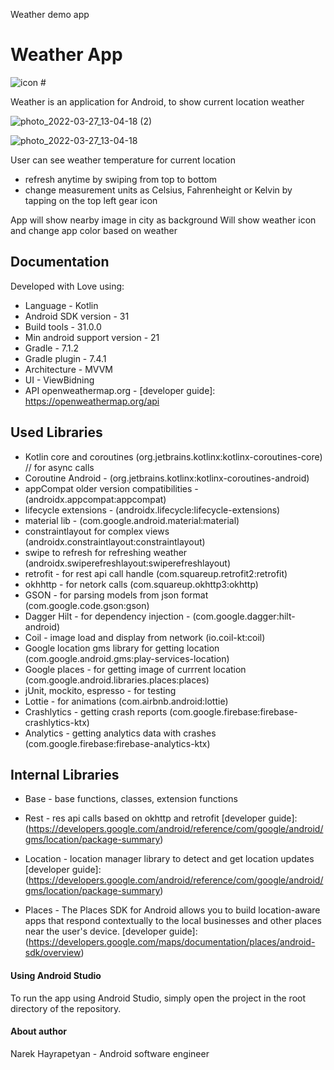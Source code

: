 Weather demo app

# Weather App

![icon](https://user-images.githubusercontent.com/5946745/160274616-ac52442b-b83b-4aa6-b1d7-e1ddb298ce18.png) #

Weather is an application for Android, to show current location weather

![photo_2022-03-27_13-04-18 (2)](https://user-images.githubusercontent.com/5946745/160275180-38e84668-bb63-4618-8f16-7fb3e3a59d0a.jpg)

![photo_2022-03-27_13-04-18](https://user-images.githubusercontent.com/5946745/160275181-7869a5ea-3729-4da9-98a3-3b9102d8b7c7.jpg)


User can see weather temperature for current location
 - refresh anytime by swiping from top to bottom
 - change measurement units as Celsius, Fahrenheight or Kelvin by tapping on the top left gear icon

App will show nearby image in city as background
Will show weather icon and change app color based on weather

## Documentation ##

Developed with Love using:

- Language - Kotlin
- Android SDK version - 31
- Build tools - 31.0.0
- Min android support version - 21
- Gradle - 7.1.2
- Gradle plugin - 7.4.1
- Architecture - MVVM
- UI - ViewBidning
- API openweathermap.org - [developer guide]: https://openweathermap.org/api

## Used Libraries ##
- Kotlin core and coroutines (org.jetbrains.kotlinx:kotlinx-coroutines-core) // for async calls
- Coroutine Android - (org.jetbrains.kotlinx:kotlinx-coroutines-android)
- appCompat older version compatibilities - (androidx.appcompat:appcompat)
- lifecycle extensions - (androidx.lifecycle:lifecycle-extensions)
- material lib - (com.google.android.material:material)
- constraintlayout for complex views (androidx.constraintlayout:constraintlayout)
- swipe to refresh for refreshing weather (androidx.swiperefreshlayout:swiperefreshlayout)
- retrofit - for rest api call handle (com.squareup.retrofit2:retrofit)
- okhhttp -  for netork calls (com.squareup.okhttp3:okhttp)
- GSON - for parsing models from json format (com.google.code.gson:gson)
- Dagger Hilt - for dependency injection - (com.google.dagger:hilt-android)
- Coil - image load and display from network (io.coil-kt:coil)
- Google location gms library for getting location (com.google.android.gms:play-services-location)
- Google places - for getting image of currrent location (com.google.android.libraries.places:places)
- jUnit, mockito, espresso  - for testing
- Lottie - for animations (com.airbnb.android:lottie)
- Crashlytics - getting crash reports (com.google.firebase:firebase-crashlytics-ktx)
- Analytics - getting analytics data with crashes (com.google.firebase:firebase-analytics-ktx)

## Internal Libraries ##

 - Base - base functions, classes, extension functions
   
 - Rest - res api calls based on okhttp and retrofit 
   [developer guide]: (https://developers.google.com/android/reference/com/google/android/gms/location/package-summary)
 
- Location - location manager library to detect and get location updates
   [developer guide]: (https://developers.google.com/android/reference/com/google/android/gms/location/package-summary)

 - Places - The Places SDK for Android allows you to build location-aware apps that respond contextually to the local businesses and other places near the user's device.
   [developer guide]: (https://developers.google.com/maps/documentation/places/android-sdk/overview)


#### Using Android Studio ####

To run the app using Android Studio, simply open the project in the root directory of the
repository.

#### About author ####

Narek Hayrapetyan - Android software engineer
